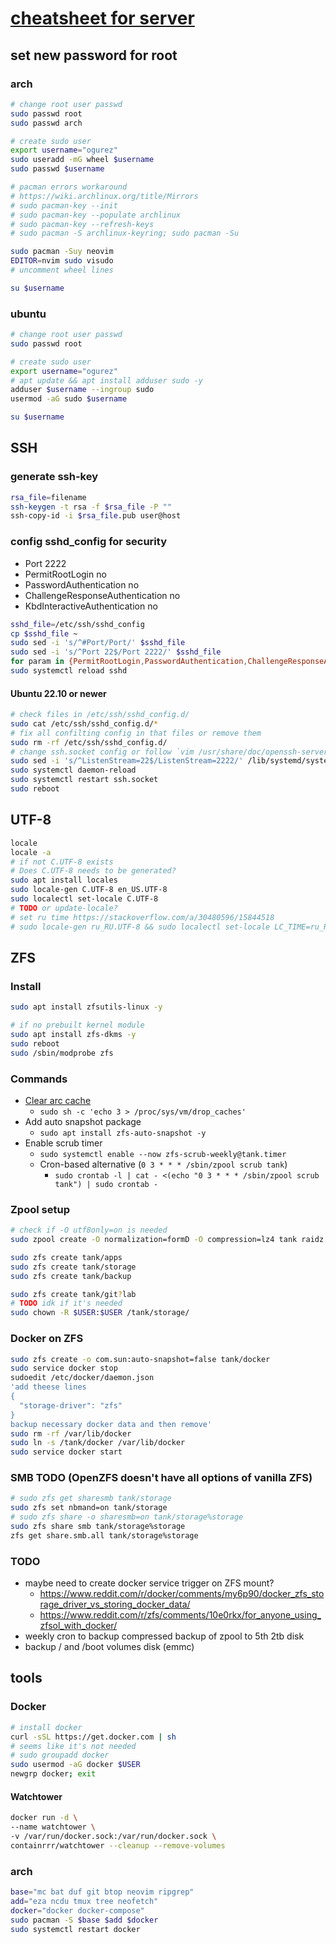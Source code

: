 # [cheatsheet for server](./)

## set new password for root

### arch

```bash
# change root user passwd
sudo passwd root
sudo passwd arch

# create sudo user
export username="ogurez"
sudo useradd -mG wheel $username
sudo passwd $username

# pacman errors workaround
# https://wiki.archlinux.org/title/Mirrors
# sudo pacman-key --init
# sudo pacman-key --populate archlinux
# sudo pacman-key --refresh-keys
# sudo pacman -S archlinux-keyring; sudo pacman -Su

sudo pacman -Suy neovim
EDITOR=nvim sudo visudo
# uncomment wheel lines

su $username
```

### ubuntu

```bash
# change root user passwd
sudo passwd root

# create sudo user
export username="ogurez"
# apt update && apt install adduser sudo -y
adduser $username --ingroup sudo
usermod -aG sudo $username

su $username
```

## SSH

### generate ssh-key

```bash
rsa_file=filename
ssh-keygen -t rsa -f $rsa_file -P ""
ssh-copy-id -i $rsa_file.pub user@host
```

### config sshd_config for security

- Port 2222
- PermitRootLogin no
- PasswordAuthentication no
- ChallengeResponseAuthentication no
- KbdInteractiveAuthentication no

``` bash
sshd_file=/etc/ssh/sshd_config
cp $sshd_file ~
sudo sed -i 's/^#Port/Port/' $sshd_file
sudo sed -i 's/^Port 22$/Port 2222/' $sshd_file
for param in {PermitRootLogin,PasswordAuthentication,ChallengeResponseAuthentication,KbdInteractiveAuthentication}; do sudo sed -i "s/^#$param/$param/" $sshd_file && sudo sed -i "s/^$param yes$/$param no/" $sshd_file; done
sudo systemctl reload sshd
```

#### Ubuntu 22.10 or newer

```bash
# check files in /etc/ssh/sshd_config.d/
sudo cat /etc/ssh/sshd_config.d/*
# fix all confilting config in that files or remove them
sudo rm -rf /etc/ssh/sshd_config.d/
# change ssh.socket config or follow `vim /usr/share/doc/openssh-server/README.Debian.gz`
sudo sed -i 's/^ListenStream=22$/ListenStream=2222/' /lib/systemd/system/ssh.socket
sudo systemctl daemon-reload
sudo systemctl restart ssh.socket
sudo reboot
```

## UTF-8

```bash
locale
locale -a
# if not C.UTF-8 exists
# Does C.UTF-8 needs to be generated?
sudo apt install locales
sudo locale-gen C.UTF-8 en_US.UTF-8
sudo localectl set-locale C.UTF-8
# TODO or update-locale?
# set ru time https://stackoverflow.com/a/30480596/15844518
# sudo locale-gen ru_RU.UTF-8 && sudo localectl set-locale LC_TIME=ru_RU.UTF-8
```

## ZFS

### Install

```bash
sudo apt install zfsutils-linux -y

# if no prebuilt kernel module
sudo apt install zfs-dkms -y
sudo reboot
sudo /sbin/modprobe zfs
```

### Commands

- [Clear arc cache](https://netpoint-dc.com/blog/zfs-caching-arc-l2arc-linux/)
  - `sudo sh -c 'echo 3 > /proc/sys/vm/drop_caches'`
- Add auto snapshot package
  - `sudo apt install zfs-auto-snapshot -y`
- Enable scrub timer
  - `sudo systemctl enable --now zfs-scrub-weekly@tank.timer`
  - Cron-based alternative (`0 3 * * * /sbin/zpool scrub tank`)
    - `sudo crontab -l | cat - <(echo "0 3 * * * /sbin/zpool scrub tank") | sudo crontab -`

### Zpool setup

```bash
# check if -O utf8only=on is needed
sudo zpool create -O normalization=formD -O compression=lz4 tank raidz sda sdb sdc sdd

sudo zfs create tank/apps
sudo zfs create tank/storage
sudo zfs create tank/backup

sudo zfs create tank/git?lab
# TODO idk if it's needed
sudo chown -R $USER:$USER /tank/storage/
```

### Docker on ZFS

```bash
sudo zfs create -o com.sun:auto-snapshot=false tank/docker
sudo service docker stop
sudoedit /etc/docker/daemon.json
'add theese lines
{
  "storage-driver": "zfs"
}
backup necessary docker data and then remove'
sudo rm -rf /var/lib/docker
sudo ln -s /tank/docker /var/lib/docker
sudo service docker start
```

### SMB TODO (OpenZFS doesn't have all options of vanilla ZFS)

```bash
# sudo zfs get sharesmb tank/storage
sudo zfs set nbmand=on tank/storage
# sudo zfs share -o sharesmb=on tank/storage%storage
sudo zfs share smb tank/storage%storage
zfs get share.smb.all tank/storage%storage
```

### TODO

- maybe need to create docker service trigger on ZFS mount?
  - <https://www.reddit.com/r/docker/comments/my6p90/docker_zfs_storage_driver_vs_storing_docker_data/>
  - <https://www.reddit.com/r/zfs/comments/10e0rkx/for_anyone_using_zfsol_with_docker/>
- weekly cron to backup compressed backup of zpool to 5th 2tb disk
- backup / and /boot volumes disk (emmc)

## tools

### Docker

```bash
# install docker
curl -sSL https://get.docker.com | sh
# seems like it's not needed
# sudo groupadd docker
sudo usermod -aG docker $USER
newgrp docker; exit
```

#### Watchtower

```bash
docker run -d \
--name watchtower \
-v /var/run/docker.sock:/var/run/docker.sock \
containrrr/watchtower --cleanup --remove-volumes
```

### arch

```bash
base="mc bat duf git btop neovim ripgrep"
add="eza ncdu tmux tree neofetch"
docker="docker docker-compose"
sudo pacman -S $base $add $docker
sudo systemctl restart docker
```
